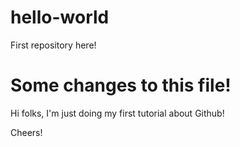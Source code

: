 # hello-world
First repository here!


Some changes to this file!
=======

Hi folks, I'm just doing my first tutorial about Github!


Cheers!





